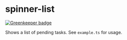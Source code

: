 # spinner-list

[![Greenkeeper badge](https://badges.greenkeeper.io/rzane/spinner-list.svg)](https://greenkeeper.io/)

Shows a list of pending tasks. See `example.ts` for usage.

